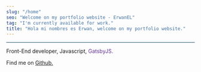 ```yaml
---
slug: "/home"
seo: "Welcome on my portfolio website - ErwanEL"
tag: "I'm currently available for work."
title: "Hola mi nombres es Erwan, welcome on my portfolio website."
---
```


<div class="content">
	<hr style="background: #023859;" class="mini" />
	<p class="subtitle-mod">
		Front-End developer, Javascript,
		<span
			style="color: #643396"
			class="has-text-weight-semibold"
		>
			GatsbyJS.
		</span>
	</p>
	<p class="subtitle">
		Find me on 
		<a
			class="github-link"
			href="https://github.com/ErwanEL/"
			target="_blank"
		>
			Github.
		</a>
	</p>
</div>
